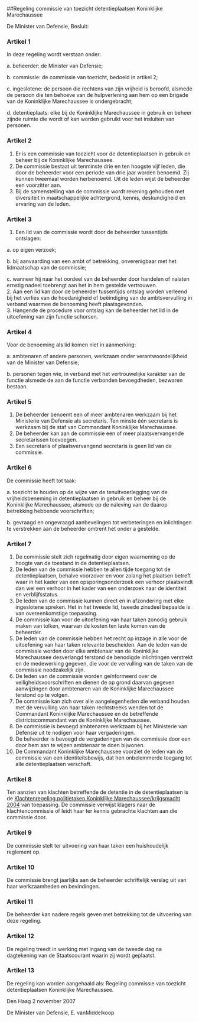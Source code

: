 <meta http-equiv='Content-Type' content='text/html; charset=utf-8' />

##Regeling commissie van toezicht detentieplaatsen Koninklijke Marechaussee

De Minister van Defensie,  Besluit:    

### Artikel  1  

In deze regeling wordt verstaan onder: 

a. beheerder: de Minister van Defensie;  

b. commissie: de commissie van toezicht, bedoeld in artikel 2;  

c. ingeslotene: de persoon die rechtens van zijn vrijheid is beroofd, alsmede de persoon die ten behoeve van de hulpverlening aan hem op een brigade van de Koninklijke Marechaussee is ondergebracht;  

d. detentieplaats: elke bij de Koninklijke Marechaussee in gebruik en beheer zijnde ruimte die wordt of kan worden gebruikt voor het insluiten van personen.    

### Artikel  2  

1.  Er is een commissie van toezicht voor de detentieplaatsen in gebruik en beheer bij de Koninklijke Marechaussee.   
2.  De commissie bestaat uit tenminste drie en ten hoogste vijf leden, die door de beheerder voor een periode van drie jaar worden benoemd. Zij kunnen tweemaal worden herbenoemd. Uit de leden wijst de beheerder een voorzitter aan.   
3.  Bij de samenstelling van de commissie wordt rekening gehouden met diversiteit in maatschappelijke achtergrond, kennis, deskundigheid en ervaring van de leden.   

### Artikel  3  

1.  Een lid van de commissie wordt door de beheerder tussentijds ontslagen: 

a. op eigen verzoek;  

b. bij aanvaarding van een ambt of betrekking, onverenigbaar met het lidmaatschap van de commissie;  

c. wanneer hij naar het oordeel van de beheerder door handelen of nalaten ernstig nadeel toebrengt aan het in hem gestelde vertrouwen.     
2.  Aan een lid kan door de beheerder tussentijds ontslag worden verleend bij het verlies van de hoedanigheid of beëindiging van de ambtsvervulling in verband waarmee de benoeming heeft plaatsgevonden.   
3.  Hangende de procedure voor ontslag kan de beheerder het lid in de uitoefening van zijn functie schorsen.   

### Artikel  4  

Voor de benoeming als lid komen niet in aanmerking: 

a. ambtenaren of andere personen, werkzaam onder verantwoordelijkheid van de Minister van Defensie;  

b. personen tegen wie, in verband met het vertrouwelijke karakter van de functie alsmede de aan de functie verbonden bevoegdheden, bezwaren bestaan.    

### Artikel  5  

1.  De beheerder benoemt een of meer ambtenaren werkzaam bij het Ministerie van Defensie als secretaris. Ten minste één secretaris is werkzaam bij de staf van Commandant Koninklijke Marechaussee.   
2.  De beheerder kan aan de commissie een of meer plaatsvervangende secretarissen toevoegen.   
3.  Een secretaris of plaatsvervangend secretaris is geen lid van de commissie.   

### Artikel  6  

De commissie heeft tot taak: 

a. toezicht te houden op de wijze van de tenuitvoerlegging van de vrijheidsbeneming in detentieplaatsen in gebruik en beheer bij de Koninklijke Marechaussee, alsmede op de naleving van de daarop betrekking hebbende voorschriften;  

b. gevraagd en ongevraagd aanbevelingen tot verbeteringen en inlichtingen te verstrekken aan de beheerder omtrent het onder a gestelde.    

### Artikel  7  

1.  De commissie stelt zich regelmatig door eigen waarneming op de hoogte van de toestand in de detentieplaatsen.   
2.  De leden van de commissie hebben te allen tijde toegang tot de detentieplaatsen, behalve voorzover en voor zolang het plaatsen betreft waar in het kader van een opsporingsonderzoek een verhoor plaatsvindt dan wel een verhoor in het kader van een onderzoek naar de identiteit en verblijfsstatus.   
3.  De leden van de commissie kunnen direct en in afzondering met elke ingeslotene spreken. Het in het tweede lid, tweede zinsdeel bepaalde is van overeenkomstige toepassing.   
4.  De commissie kan voor de uitoefening van haar taken zonodig gebruik maken van tolken, waarvan de kosten ten laste komen van de beheerder.   
5.  De leden van de commissie hebben het recht op inzage in alle voor de uitoefening van haar taken relevante bescheiden. Aan de leden van de commissie worden door elke ambtenaar van de Koninklijke Marechaussee desverlangd terstond de benodigde inlichtingen verstrekt en de medewerking gegeven, die voor de vervulling van de taken van de commissie noodzakelijk zijn.   
6.  De leden van de commissie worden geïnformeerd over de veiligheidsvoorschriften en dienen de op grond daarvan gegeven aanwijzingen door ambtenaren van de Koninklijke Marechaussee terstond op te volgen.   
7.  De commissie kan zich over alle aangelegenheden die verband houden met de vervulling van haar taken rechtstreeks wenden tot de Commandant Koninklijke Marechaussee en de betreffende districtscommandant van de Koninklijke Marechaussee.   
8.  De commissie is bevoegd ambtenaren werkzaam bij het Ministerie van Defensie uit te nodigen voor haar vergaderingen.   
9.  De beheerder is bevoegd de vergaderingen van de commissie door een door hem aan te wijzen ambtenaar te doen bijwonen.   
10.  De Commandant Koninklijke Marechaussee voorziet de leden van de commissie van een identiteitsbewijs, dat hen onbelemmerde toegang tot alle detentieplaatsen verschaft.   

### Artikel  8  

Ten aanzien van klachten betreffende de detentie in de detentieplaatsen is de [Klachtenregeling politietaken Koninklijke Marechaussee/krijgsmacht 2004](../../../../../../../../../ministeriele-regeling/klachtenregeling/politietaken/koninklijke/marechausseekrijgsmacht/2004/BWBR0016667/README.md) van toepassing. De commissie verwijst klagers naar de klachtencommissie of leidt haar ter kennis gebrachte klachten aan die commissie door.  

### Artikel  9  

De commissie stelt ter uitvoering van haar taken een huishoudelijk reglement op.  

### Artikel  10  

De commissie brengt jaarlijks aan de beheerder schriftelijk verslag uit van haar werkzaamheden en bevindingen.  

### Artikel  11  

De beheerder kan nadere regels geven met betrekking tot de uitvoering van deze regeling.  

### Artikel  12  

De regeling treedt in werking met ingang van de tweede dag na dagtekening van de Staatscourant waarin zij wordt geplaatst.  

### Artikel  13  

De regeling kan worden aangehaald als: Regeling commissie van toezicht detentieplaatsen Koninklijke Marechaussee.  

Den Haag 
2 november 2007   

De 
Minister van Defensie, 
E. vanMiddelkoop   
